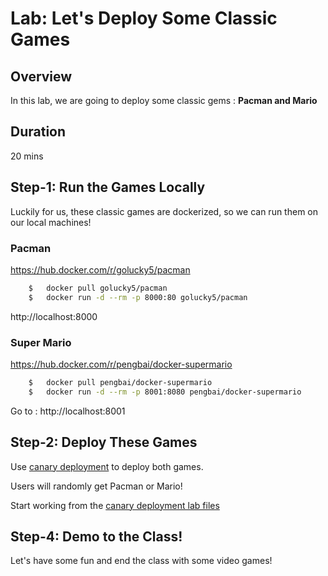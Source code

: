 <link rel='stylesheet' href='../../assets/css/main.css'/>

# Lab: Let's Deploy Some Classic Games

## Overview

In this lab, we are going to deploy some classic gems : **Pacman and Mario**

## Duration

20 mins

## Step-1: Run the Games Locally

Luckily for us, these classic games are dockerized, so we can run them on our local machines!

### Pacman

https://hub.docker.com/r/golucky5/pacman

```bash
    $   docker pull golucky5/pacman
    $   docker run -d --rm -p 8000:80 golucky5/pacman
```

http://localhost:8000

### Super Mario

https://hub.docker.com/r/pengbai/docker-supermario

```bash
    $   docker pull pengbai/docker-supermario
    $   docker run -d --rm -p 8001:8080 pengbai/docker-supermario
```

Go to :  http://localhost:8001

## Step-2: Deploy These Games

Use [canary deployment](../../deployments/canary/README.md) to deploy both games.

Users will randomly get Pacman or Mario!

Start working from the [canary deployment lab files](../../deployments/canary/)

## Step-4: Demo to the Class!

Let's have some fun and end the class with some video games!